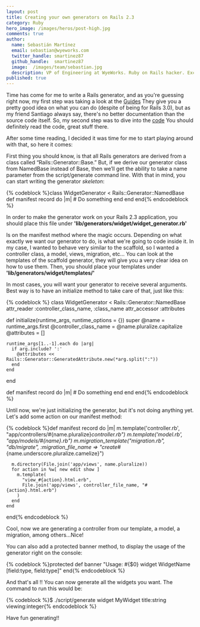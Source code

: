 ```yaml
---
layout: post
title: Creating your own generators on Rails 2.3
category: Ruby
hero_image: /images/heros/post-high.jpg
comments: true
author:
  name: Sebastián Martínez
  email: sebastian@wyeworks.com
  twitter_handle: smartinez87
  github_handle:  smartinez87
  image:  /images/team/sebastian.jpg
  description: VP of Engineering at WyeWorks. Ruby on Rails hacker. ExceptionNotification maintainer. Coffee & bacon lover.
published: true
---
```

Time has come for me to write a Rails generator, and as you're guessing right now, my first step was taking a look at the [Guides](http://guides.rubyonrails.org/generators.html.)
They give you a pretty good idea on what you can do (despite of being for Rails 3.0), but as my friend Santiago always say, there's no better documentation than the source code itself. So, my second step was to dive into the [code](http://github.com/rails/rails/tree/2-3-stable/railties/lib/rails_generator/.) You should definitely read the code, great stuff there.

<!--more-->

After some time reading, I decided it was time for me to start playing around with that, so here it comes:

First thing you should know, is that all Rails generators are derived from a class called “Rails::Generator::Base.” But, if we derive our generator class from NamedBase instead of Base, then we’ll get the ability to take a name parameter from the script/generate command line. With that in mind, you can start writing the generator *skeleton*:

{% codeblock %}class WidgetGenerator < Rails::Generator::NamedBase
  def manifest
    record do |m|
      # Do something
    end
  end
end{% endcodeblock %}

In order to make the generator work on your Rails 2.3 application, you should place this file under **'lib/generators/widget/widget_generator.rb'**

Is on the manifest method where the magic occurs. Depending on what exactly we want our generator to do, is what we're going to code inside it.
In my case, I wanted to behave very similar to the scaffold, so I wanted a controller class, a model, views, migration, etc... You can look at the templates of the scaffold generator, they will give you a very clear idea on how to use them. Then, you should place your templates under **'lib/generators/widget/templates/'**

In most cases, you will want your generator to receive several arguments. Best way is to have an initialize method to take care of that, just like this:

{% codeblock %}
class WidgetGenerator < Rails::Generator::NamedBase
  attr_reader   :controller_class_name,
                :class_name
  attr_accessor :attributes
  
def initialize(runtime_args, runtime_options = {})
    super
    @name = runtime_args.first
    @controller_class_name = @name.pluralize.capitalize
    @attributes = []

    runtime_args[1..-1].each do |arg|
      if arg.include? ':'
        @attributes << Rails::Generator::GeneratedAttribute.new(*arg.split(":"))
      end
    end
  end

  def manifest
    record do |m|
      # Do something
    end
  end
end{% endcodeblock %}

Until now, we're just initializing the generator, but it's not doing anything yet. Let's add some action on our manifest method:

{% codeblock %}def manifest
    record do |m|
      m.template('controller.rb', "app/controllers/#{name.pluralize}_controller.rb")
      m.template('model.rb', "app/models/#{name}.rb")
      m.migration_template("migration.rb", "db/migrate", :migration_file_name => "create_#{name.underscore.pluralize.camelize}")

      m.directory(File.join('app/views', name.pluralize))
      for action in %w[ new edit show ]
        m.template(
          "view_#{action}.html.erb",
          File.join('app/views', controller_file_name, "#{action}.html.erb")
        )
      end
    end
  end{% endcodeblock %}

Cool, now we are generating a controller from our template, a model, a migration, among others...Nice!

You can also add a protected banner method, to display the usage of the generator right on the console:

{% codeblock %}protected
    def banner
      "Usage: #{$0} widget WidgetName [field:type, field:type]"
    end{% endcodeblock %}

And that's all !! You can now generate all the widgets you want.
The command to run this would be:

{% codeblock %}$ ./script/generate widget MyWidget title:string viewing:integer{% endcodeblock %}

Have fun generating!! 
